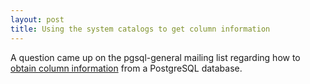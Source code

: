 ```yaml
---
layout: post
title: Using the system catalogs to get column information
---
```


A question came up on the pgsql-general mailing list regarding how to [obtain column information](https://www.postgresql.org/message-id/CA%2BFnnTzb%2Bx6nh%3DRhwL6B0%3Dvnj6w9sTwn2jLD4YGGQA5Z3u5KbQ%40mail.gmail.com) from a PostgreSQL database. 
